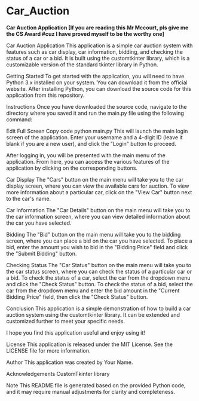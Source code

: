 # Car_Auction 
**Car Auction Application [If you are reading this Mr Mccourt, pls give me the CS Award #cuz I have proved myself to be the worthy one]**

Car Auction Application This application is a simple car auction system with features such as car display, car information, bidding, and checking the status of a car or a bid. It is built using the customtkinter library, which is a customizable version of the standard tkinter library in Python.

Getting Started To get started with the application, you will need to have Python 3.x installed on your system. You can download it from the official website. After installing Python, you can download the source code for this application from this repository.

Instructions Once you have downloaded the source code, navigate to the directory where you saved it and run the main.py file using the following command:

Edit Full Screen Copy code python main.py This will launch the main login screen of the application. Enter your username and a 4-digit ID (leave it blank if you are a new user), and click the "Login" button to proceed.

After logging in, you will be presented with the main menu of the application. From here, you can access the various features of the application by clicking on the corresponding buttons.

Car Display The "Cars" button on the main menu will take you to the car display screen, where you can view the available cars for auction. To view more information about a particular car, click on the "View Car" button next to the car's name.

Car Information The "Car Details" button on the main menu will take you to the car information screen, where you can view detailed information about the car you have selected.

Bidding The "Bid" button on the main menu will take you to the bidding screen, where you can place a bid on the car you have selected. To place a bid, enter the amount you wish to bid in the "Bidding Price" field and click the "Submit Bidding" button.

Checking Status The "Car Status" button on the main menu will take you to the car status screen, where you can check the status of a particular car or a bid. To check the status of a car, select the car from the dropdown menu and click the "Check Status" button. To check the status of a bid, select the car from the dropdown menu and enter the bid amount in the "Current Bidding Price" field, then click the "Check Status" button.

Conclusion This application is a simple demonstration of how to build a car auction system using the customtkinter library. It can be extended and customized further to meet your specific needs.

I hope you find this application useful and enjoy using it!

License This application is released under the MIT License. See the LICENSE file for more information.

Author This application was created by Your Name.

Acknowledgements CustomTkinter library

Note This README file is generated based on the provided Python code, and it may require manual adjustments for clarity and completeness.
